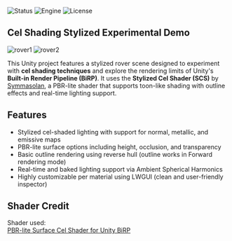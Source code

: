 ![Status](https://badgen.net/badge/Status/Experiment/orange?icon=github)
![Engine](https://badgen.net/badge/Engine/Unity/blue)
![License](https://badgen.net/badge/license/MIT/green)

## **Cel Shading Stylized Experimental Demo**
![rover1](https://github.com/user-attachments/assets/c728232a-8964-4ccf-82de-78be5c0f5182)
![rover2](https://github.com/user-attachments/assets/c49e6356-c67a-4653-82e4-f1027e032122)

This Unity project features a stylized rover scene designed to experiment with **cel shading techniques** and explore the rendering limits of Unity's **Built-in Render Pipeline (BiRP)**.
It uses the **Stylized Cel Shader (SCS)** by [Symmasolan](https://symmasolan.itch.io/scs), a PBR-lite shader that supports toon-like shading with outline effects and real-time lighting support.

## Features

- Stylized cel-shaded lighting with support for normal, metallic, and emissive maps  
- PBR-lite surface options including height, occlusion, and transparency  
- Basic outline rendering using reverse hull (outline works in Forward rendering mode)  
- Real-time and baked lighting support via Ambient Spherical Harmonics  
- Highly customizable per material using LWGUI (clean and user-friendly inspector)

## Shader Credit

Shader used:  
[PBR-lite Surface Cel Shader for Unity BiRP](https://symmasolan.itch.io/scs)

